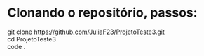 # Clonando o repositório, passos:

git clone https://github.com/JuliaF23/ProjetoTeste3.git <br>
cd ProjetoTeste3 <br>
code . <br>
